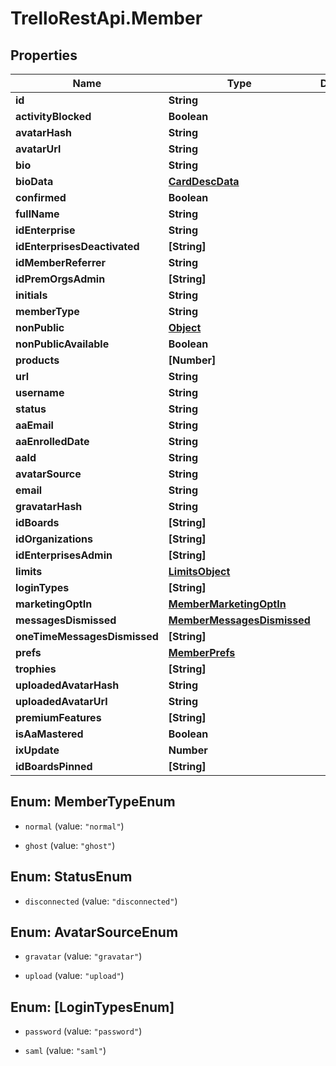 # TrelloRestApi.Member

## Properties

Name | Type | Description | Notes
------------ | ------------- | ------------- | -------------
**id** | **String** |  | [optional] 
**activityBlocked** | **Boolean** |  | [optional] 
**avatarHash** | **String** |  | [optional] 
**avatarUrl** | **String** |  | [optional] 
**bio** | **String** |  | [optional] 
**bioData** | [**CardDescData**](CardDescData.md) |  | [optional] 
**confirmed** | **Boolean** |  | [optional] 
**fullName** | **String** |  | [optional] 
**idEnterprise** | **String** |  | [optional] 
**idEnterprisesDeactivated** | **[String]** |  | [optional] 
**idMemberReferrer** | **String** |  | [optional] 
**idPremOrgsAdmin** | **[String]** |  | [optional] 
**initials** | **String** |  | [optional] 
**memberType** | **String** |  | [optional] 
**nonPublic** | [**Object**](.md) |  | [optional] 
**nonPublicAvailable** | **Boolean** |  | [optional] 
**products** | **[Number]** |  | [optional] 
**url** | **String** |  | [optional] 
**username** | **String** |  | [optional] 
**status** | **String** |  | [optional] 
**aaEmail** | **String** |  | [optional] 
**aaEnrolledDate** | **String** |  | [optional] 
**aaId** | **String** |  | [optional] 
**avatarSource** | **String** |  | [optional] 
**email** | **String** |  | [optional] 
**gravatarHash** | **String** |  | [optional] 
**idBoards** | **[String]** |  | [optional] 
**idOrganizations** | **[String]** |  | [optional] 
**idEnterprisesAdmin** | **[String]** |  | [optional] 
**limits** | [**LimitsObject**](LimitsObject.md) |  | [optional] 
**loginTypes** | **[String]** |  | [optional] 
**marketingOptIn** | [**MemberMarketingOptIn**](MemberMarketingOptIn.md) |  | [optional] 
**messagesDismissed** | [**MemberMessagesDismissed**](MemberMessagesDismissed.md) |  | [optional] 
**oneTimeMessagesDismissed** | **[String]** |  | [optional] 
**prefs** | [**MemberPrefs**](MemberPrefs.md) |  | [optional] 
**trophies** | **[String]** |  | [optional] 
**uploadedAvatarHash** | **String** |  | [optional] 
**uploadedAvatarUrl** | **String** |  | [optional] 
**premiumFeatures** | **[String]** |  | [optional] 
**isAaMastered** | **Boolean** |  | [optional] 
**ixUpdate** | **Number** |  | [optional] 
**idBoardsPinned** | **[String]** |  | [optional] 



## Enum: MemberTypeEnum


* `normal` (value: `"normal"`)

* `ghost` (value: `"ghost"`)





## Enum: StatusEnum


* `disconnected` (value: `"disconnected"`)





## Enum: AvatarSourceEnum


* `gravatar` (value: `"gravatar"`)

* `upload` (value: `"upload"`)





## Enum: [LoginTypesEnum]


* `password` (value: `"password"`)

* `saml` (value: `"saml"`)




